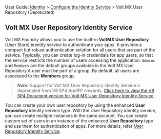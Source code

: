                                

User Guide: [Identity](Identity.md) > [Configure the Identity Service](ConfigureIdentiryService.md) > Volt MX User Repository (Deprecated)

   

Volt MX  User Repository Identity Service
----------------------------------------

Volt MX  Foundry allows you to use the built-in **VoltMX User Repository** (User Store) identity service to authenticate your apps. It provides a compact but robust authentication solution for all users that are part of the service. Typically, you can create log-in credentials for app users, so that the service restricts the number of users accessing the application. `Admins` and `Members` are the default groups available in the Volt MX User Repository.A user must be part of a group. By default, all users are associated to the **Members** group.

> **_Note:_** Support for Volt MX User Repository Identity Service is deprecated from V8 SP4 AprilFP onwards. [Click here to view the V8 SP4 Document version for Volt MX User Repository Identity Service](VoltMXUserRepositoryUserStore.md)  
  
You can create your own user repository by using the enhanced **User Repository** identity service type. With the User Repository identity service, you can create multiple instances in the same account. You can create custom set of users in an instance of the enhanced **User Repository** type and use them for authentication of apps. For more details, refer [User Repository Identity Service](UserRepositoryIdentityService.md).
